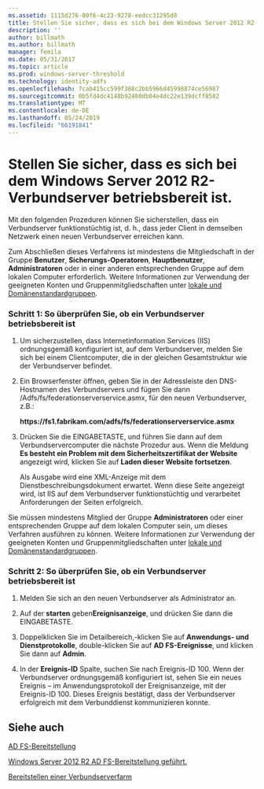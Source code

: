 ```yaml
---
ms.assetid: 1115d276-00f6-4c23-9278-eedcc31295d8
title: Stellen Sie sicher, dass es sich bei dem Windows Server 2012 R2-Verbundserver betriebsbereit ist.
description: ''
author: billmath
ms.author: billmath
manager: femila
ms.date: 05/31/2017
ms.topic: article
ms.prod: windows-server-threshold
ms.technology: identity-adfs
ms.openlocfilehash: 7cab415cc599f388c2bb5966d45998874ce56987
ms.sourcegitcommit: 0b5fd4dc4148b92480db04e4dc22e139dcff8582
ms.translationtype: MT
ms.contentlocale: de-DE
ms.lasthandoff: 05/24/2019
ms.locfileid: "66191841"
---
```

# <a name="verify-your-windows-server-2012-r2-federation-server-is-operational"></a>Stellen Sie sicher, dass es sich bei dem Windows Server 2012 R2-Verbundserver betriebsbereit ist.



Mit den folgenden Prozeduren können Sie sicherstellen, dass ein Verbundserver funktionstüchtig ist, d. h., dass jeder Client in demselben Netzwerk einen neuen Verbundserver erreichen kann.  
  
Zum Abschließen dieses Verfahrens ist mindestens die Mitgliedschaft in der Gruppe **Benutzer**, **Sicherungs-Operatoren**, **Hauptbenutzer**, **Administratoren** oder in einer anderen entsprechenden Gruppe auf dem lokalen Computer erforderlich.  Weitere Informationen zur Verwendung der geeigneten Konten und Gruppenmitgliedschaften unter [lokale und Domänenstandardgruppen](https://go.microsoft.com/fwlink/?LinkId=83477).   
  
### <a name="procedure-1-to-verify-that-a-federation-server-is-operational"></a>Schritt 1: So überprüfen Sie, ob ein Verbundserver betriebsbereit ist  
  
1.  Um sicherzustellen, dass Internetinformation Services \(IIS\) ordnungsgemäß konfiguriert ist, auf dem Verbundserver, melden Sie sich bei einem Clientcomputer, die in der gleichen Gesamtstruktur wie der Verbundserver befindet.  
  
2.  Ein Browserfenster öffnen, geben Sie in der Adressleiste den DNS-Hostnamen des Verbundservers und fügen Sie dann \/Adfs\/fs\/federationserverservice.asmx, für den neuen Verbundserver, z.B.:  
  
    **https:\/\/fs1.fabrikam.com\/adfs\/fs\/federationserverservice.asmx**  
  
3.  Drücken Sie die EINGABETASTE, und führen Sie dann auf dem Verbundservercomputer die nächste Prozedur aus. Wenn die Meldung **Es besteht ein Problem mit dem Sicherheitszertifikat der Website** angezeigt wird, klicken Sie auf **Laden dieser Website fortsetzen**.  
  
    Als Ausgabe wird eine XML-Anzeige mit dem Dienstbeschreibungsdokument erwartet. Wenn diese Seite angezeigt wird, ist IIS auf dem Verbundserver funktionstüchtig und verarbeitet Anforderungen der Seiten erfolgreich.  
  
Sie müssen mindestens Mitglied der Gruppe **Administratoren** oder einer entsprechenden Gruppe auf dem lokalen Computer sein, um dieses Verfahren ausführen zu können.  Weitere Informationen zur Verwendung der geeigneten Konten und Gruppenmitgliedschaften unter [lokale und Domänenstandardgruppen](https://go.microsoft.com/fwlink/?LinkId=83477).   
  
### <a name="procedure-2-to-verify-that-a-federation-server-is-operational"></a>Schritt 2: So überprüfen Sie, ob ein Verbundserver betriebsbereit ist  
  
1.  Melden Sie sich an den neuen Verbundserver als Administrator an.  
  
2.  Auf der **starten** geben**Ereignisanzeige**, und drücken Sie dann die EINGABETASTE.  
  
3.  Doppelklicken Sie im Detailbereich,\-klicken Sie auf **Anwendungs- und Dienstprotokolle**, double\-klicken Sie auf **AD FS-Ereignisse**, und klicken Sie dann auf **Admin**.  
  
4.  In der **Ereignis-ID** Spalte, suchen Sie nach Ereignis-ID 100. Wenn der Verbundserver ordnungsgemäß konfiguriert ist, sehen Sie ein neues Ereignis – im Anwendungsprotokoll der Ereignisanzeige, mit der Ereignis-ID 100. Dieses Ereignis bestätigt, dass der Verbundserver erfolgreich mit dem Verbunddienst kommunizieren konnte.  
  
## <a name="see-also"></a>Siehe auch 

[AD FS-Bereitstellung](../../ad-fs/AD-FS-Deployment.md)  

[Windows Server 2012 R2 AD FS-Bereitstellung geführt.](../../ad-fs/deployment/Windows-Server-2012-R2-AD-FS-Deployment-Guide.md)  
 
[Bereitstellen einer Verbundserverfarm](../../ad-fs/deployment/Deploying-a-Federation-Server-Farm.md)  
   
  

